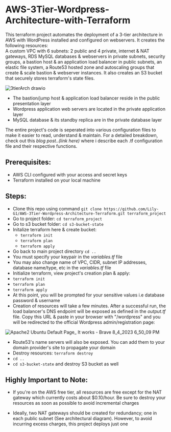 # AWS-3Tier-Wordpress-Architecture-with-Terraform
This terraform project automates the deployment of a 3-tier architecture in AWS with WordPress installed and configured on webservers. It creates the following resources:  
A custom VPC with 6 subnets: 2 public and 4 private, internet & NAT gateways, RDS MySQL databases & webservers in private subnets, security groups, a bastion host & an application load balancer in public subnets, an elastic file system, a Route53 hosted zone and autoscaling groups that create & scale bastion & webserver instances. It also creates an S3 bucket that securely stores terraform's state files.  

![3tierArch drawio](https://github.com/Lily-G1/AWS-3Tier-Wordpress-Architecture-Terraform/assets/104821662/8f0197c4-8c36-4b7f-9d10-6712e393c205)  

- The bastion/jump host & application load balancer reside in the public presentation layer  
- Wordpress application web servers are located in the private application layer  
- MySQL database & its standby replica are in the private database layer  

The entire project's code is seperated into various configuration files to make it easier to read, understand & maintain. For a detailed breakdown, check out this *blog post..(link here)* where i describe each .tf configuration file and their respective functions.    

## Prerequisites:  
- AWS CLI configured with your access and secret keys  
- Terraform installed on your local machine

## Steps:  
- Clone this repo using command `git clone https://github.com/Lily-G1/AWS-3Tier-Wordpress-Architecture-Terraform.git terraform_project`  
- Go to project folder: `cd terraform_project`  
- Go to s3 bucket folder: `cd s3-bucket-state`  
- Initalize terraform here & create bucket:  
  - `terraform init`  
  - `terraform plan`  
  - `terraform apply`
- Go back to main project directory `cd ..`
- You must specify your keypair in the *variables.tf* file  
- You may also change name of VPC, CIDR, subnet IP addresses, database name/type, etc in the *variables.tf* file  
- Initialize terraform, view project's creation plan & apply:  
- `terraform init`  
- `terraform plan`  
- `terraform apply`  
- At this point, you will be prompted for your sensitive values i.e database password & username  
- Creation of resources will take a few minutes. After a successful run, the load balancer's DNS endpoint will be exposed as defined in the *output.tf* file. Copy this URL & paste in your browser with "/wordpress" and you will be redirected to the official Wordpress admin/registration page:  

![Apache2 Ubuntu Default Page_ It works - Brave 8_4_2023 6_50_09 PM](https://github.com/Lily-G1/AWS-3Tier-Wordpress-Architecture-Terraform/assets/104821662/5806f4ca-81a0-4ff1-9b4b-e759ee86b148)  

- Route53's name servers will also be exposed. You can add them to your domain provider's site to propagate your domain  
- Destroy resources: `terraform destroy`  
- `cd ..`  
- `cd s3-bucket-state` and destroy S3 bucket as well  

## Highly Important to Note:  
* If you're on the AWS free tier, all resources are free except for the NAT gateway which currently costs about $0.10/hour. Be sure to destroy your resources as soon as possible to avoid incremental charges

* Ideally, two NAT gateways should be created for redundancy; one in each public subnet (See architectural diagram). However, to avoid incurring excess charges, this project deploys just one  



